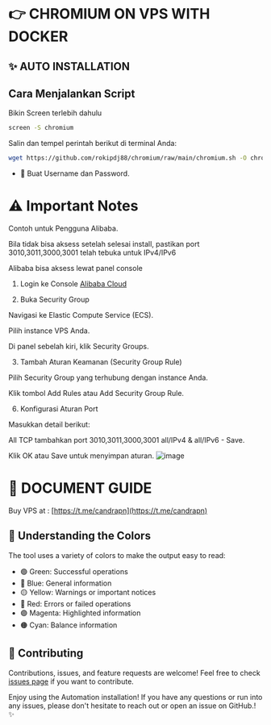 # 👉 CHROMIUM ON VPS WITH DOCKER



## ✨ AUTO INSTALLATION

## Cara Menjalankan Script

Bikin Screen terlebih dahulu
```bash
screen -S chromium
```

Salin dan tempel perintah berikut di terminal Anda:

```bash
wget https://github.com/rokipdj88/chromium/raw/main/chromium.sh -O chromium.sh && chmod +x chromium.sh && ./chromium.sh
```

- 🔐 Buat Username dan Password.




# ⚠️ Important Notes

Contoh untuk Pengguna Alibaba.

Bila tidak bisa aksess setelah selesai install, pastikan port 3010,3011,3000,3001 telah tebuka untuk IPv4/IPv6

Alibaba bisa aksess lewat panel console

1. Login ke Console [Alibaba Cloud](ecs.console.aliyun.com)
   

2. Buka Security Group
   
   
Navigasi ke Elastic Compute Service (ECS).

Pilih instance VPS Anda.

Di panel sebelah kiri, klik Security Groups.


3. Tambah Aturan Keamanan (Security Group Rule)
   
Pilih Security Group yang terhubung dengan instance Anda.

Klik tombol Add Rules atau Add Security Group Rule.


6. Konfigurasi Aturan Port
   
Masukkan detail berikut:

All TCP tambahkan port 3010,3011,3000,3001 all/IPv4 & all/IPv6 - Save.

Klik OK atau Save untuk menyimpan aturan.
![image](https://github.com/user-attachments/assets/b856db8c-6073-4f64-b009-a040069791d8)



# 📝 DOCUMENT GUIDE

Buy VPS at : [https://t.me/candrapn](https://t.me/candrapn)


## 🎨 Understanding the Colors

The tool uses a variety of colors to make the output easy to read:

- 🟢 Green: Successful operations
- 🔵 Blue: General information
- 🟡 Yellow: Warnings or important notices
- 🔴 Red: Errors or failed operations
- 🟣 Magenta: Highlighted information
- 🟠 Cyan: Balance information


## 🤝 Contributing

Contributions, issues, and feature requests are welcome! Feel free to check [issues page](https://github.com/yourusername/chromium/issues) if you want to contribute.


Enjoy using the Automation installation! If you have any questions or run into any issues, please don't hesitate to reach out or open an issue on GitHub.! ✨

